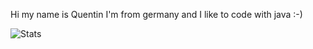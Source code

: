Hi my name is Quentin I'm from germany and I like to code with java :-)


![Stats](https://github-readme-stats.vercel.app/api?username=Quentiiiin&show_icons=true&theme=gruvbox&hide_border=true&include_all_commits=true)
